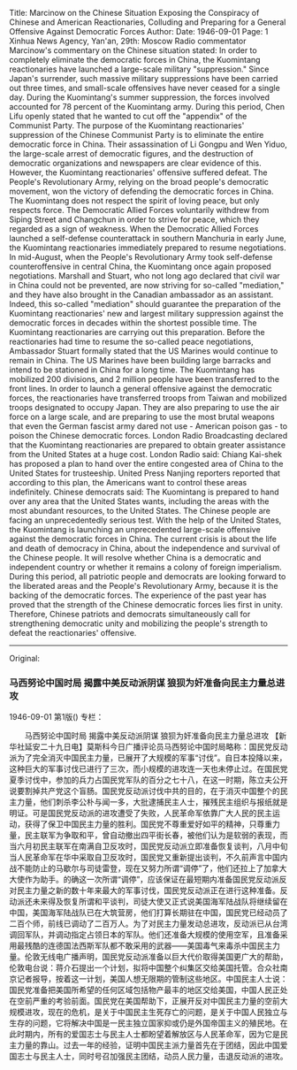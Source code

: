 Title: Marcinow on the Chinese Situation Exposing the Conspiracy of Chinese and American Reactionaries, Colluding and Preparing for a General Offensive Against Democratic Forces
Author:
Date: 1946-09-01
Page: 1
Xinhua News Agency, Yan'an, 29th: Moscow Radio commentator Marcinow's commentary on the Chinese situation stated: In order to completely eliminate the democratic forces in China, the Kuomintang reactionaries have launched a large-scale military "suppression." Since Japan's surrender, such massive military suppressions have been carried out three times, and small-scale offensives have never ceased for a single day. During the Kuomintang's summer suppression, the forces involved accounted for 78 percent of the Kuomintang army. During this period, Chen Lifu openly stated that he wanted to cut off the "appendix" of the Communist Party. The purpose of the Kuomintang reactionaries' suppression of the Chinese Communist Party is to eliminate the entire democratic force in China. Their assassination of Li Gongpu and Wen Yiduo, the large-scale arrest of democratic figures, and the destruction of democratic organizations and newspapers are clear evidence of this. However, the Kuomintang reactionaries' offensive suffered defeat. The People's Revolutionary Army, relying on the broad people's democratic movement, won the victory of defending the democratic forces in China. The Kuomintang does not respect the spirit of loving peace, but only respects force. The Democratic Allied Forces voluntarily withdrew from Siping Street and Changchun in order to strive for peace, which they regarded as a sign of weakness. When the Democratic Allied Forces launched a self-defense counterattack in southern Manchuria in early June, the Kuomintang reactionaries immediately prepared to resume negotiations. In mid-August, when the People's Revolutionary Army took self-defense counteroffensive in central China, the Kuomintang once again proposed negotiations. Marshall and Stuart, who not long ago declared that civil war in China could not be prevented, are now striving for so-called "mediation," and they have also brought in the Canadian ambassador as an assistant. Indeed, this so-called "mediation" should guarantee the preparation of the Kuomintang reactionaries' new and largest military suppression against the democratic forces in decades within the shortest possible time. The Kuomintang reactionaries are carrying out this preparation. Before the reactionaries had time to resume the so-called peace negotiations, Ambassador Stuart formally stated that the US Marines would continue to remain in China. The US Marines have been building large barracks and intend to be stationed in China for a long time. The Kuomintang has mobilized 200 divisions, and 2 million people have been transferred to the front lines. In order to launch a general offensive against the democratic forces, the reactionaries have transferred troops from Taiwan and mobilized troops designated to occupy Japan. They are also preparing to use the air force on a large scale, and are preparing to use the most brutal weapons that even the German fascist army dared not use - American poison gas - to poison the Chinese democratic forces. London Radio Broadcasting declared that the Kuomintang reactionaries are prepared to obtain greater assistance from the United States at a huge cost. London Radio said: Chiang Kai-shek has proposed a plan to hand over the entire congested area of ​​China to the United States for trusteeship. United Press Nanjing reporters reported that according to this plan, the Americans want to control these areas indefinitely. Chinese democrats said: The Kuomintang is prepared to hand over any area that the United States wants, including the areas with the most abundant resources, to the United States. The Chinese people are facing an unprecedentedly serious test. With the help of the United States, the Kuomintang is launching an unprecedented large-scale offensive against the democratic forces in China. The current crisis is about the life and death of democracy in China, about the independence and survival of the Chinese people. It will resolve whether China is a democratic and independent country or whether it remains a colony of foreign imperialism. During this period, all patriotic people and democrats are looking forward to the liberated areas and the People's Revolutionary Army, because it is the backing of the democratic forces. The experience of the past year has proved that the strength of the Chinese democratic forces lies first in unity. Therefore, Chinese patriots and democrats simultaneously call for strengthening democratic unity and mobilizing the people's strength to defeat the reactionaries' offensive.



<hr /> 

Original: 


### 马西努论中国时局  揭露中美反动派阴谋  狼狈为奸准备向民主力量总进攻

1946-09-01
第1版()
专栏：

　　马西努论中国时局
    揭露中美反动派阴谋
    狼狈为奸准备向民主力量总进攻
    【新华社延安二十九日电】莫斯科今日广播评论员马西努论中国时局略称：国民党反动派为了完全消灭中国民主力量，已展开了大规模的军事“讨伐”。自日本投降以来，这种巨大的军事讨伐已进行了三次，而小规模的进攻连一天也未停止过。在国民党夏季讨伐中，参加的兵力占国民党军队的百分之七十八，在这一时期，陈立夫公开说要割掉共产党这个盲肠。国民党反动派讨伐中共的目的，在于消灭中国整个的民主力量，他们刺杀李公朴与闻一多，大批逮捕民主人士，摧残民主组织与报纸就是明证。可是国民党反动派的进攻遭受了失败，人民革命军依靠广大人民的民主运动，获得了保卫中国民主力量的胜利。国民党不尊重爱好如平的精神，只尊重力量，民主联军为争取和平，曾自动撤出四平街长春，被他们认为是软弱的表现，而当六月初民主联军在南满自卫反攻时，国民党反动派立即准备恢复谈判，八月中旬当人民革命军在华中采取自卫反攻时，国民党又重新提出谈判，不久前声言中国内战不能防止的马歇尔与司徒雷登，现在又努力所谓“调停”了，他们还拉上了加拿大大使作为助手。的确这一次所谓“调停”，应该保证在最短期内准备国民党反动派反对民主力量之新的数十年来最大的军事讨伐，国民党反动派正在进行这种准备。反动派还未来得及恢复所谓和平谈判，司徒大使又正式说美国海军陆战队将继续留在中国，美国海军陆战队已在大筑营房，他们打算长期驻在中国，国民党已经动员了二百个师，前线已调动了二百万人。为了对民主力量发动总进攻，反动派已从台湾调回军队，并调动指定占领日本的军队。他们还准备大规模的使用空军，且准备采用最残酷的连德国法西斯军队都不敢采用的武器——美国毒气来毒杀中国民主力量。伦敦无线电广播声明，国民党反动派准备以巨大代价取得美国更广大的帮助，伦敦电台说：蒋介石提出一个计划，拟将中国整个纠集区交给美国托管。合众社南京记者报导，按着这一计划，美国人想无限期的管制这些地区。中国民主人士说：国民党准备把美国所希望的任何区域包括物产最丰的地区交给美国，中国人民正处在空前严重的考验前面。国民党在美国帮助下，正展开反对中国民主力量的空前大规模进攻，现在的危机，是关于中国民主生死存亡的问题，是关于中国人民独立与生存的问题，它将解决中国是一民主独立国家抑或仍是外国帝国主义的殖民地。在此时期内，所有的爱国志士与民主人士都盼望着解放区与人民革命军，因为它是民主力量的靠山。过去一年的经验，证明中国民主派力量首先在于团结，因此中国爱国志士与民主人士，同时号召加强民主团结，动员人民力量，击退反动派的进攻。
